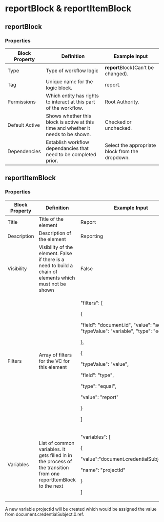# reportBlock & reportItemBlock

## reportBlock

### Properties

| Block Property | Definition                                                                        | Example Input                                   |
| -------------- | --------------------------------------------------------------------------------- | ----------------------------------------------- |
| Type           | Type of workflow logic                                                            | **report**Block(Can't be changed).              |
| Tag            | Unique name for the logic block.                                                  | report.                                         |
| Permissions    | Which entity has rights to interact at this part of the workflow.                 | Root Authority.                                 |
| Default Active | Shows whether this block is active at this time and whether it needs to be shown. | Checked or unchecked.                           |
| Dependencies   | Establish workflow dependancies that need to be completed prior.                  | Select the appropriate block from the dropdown. |

## reportItemBlock

### Properties

| Block Property | Definition                                                                                                        | Example Input                                                                                                                                                                                                                                                        |
| -------------- | ----------------------------------------------------------------------------------------------------------------- | -------------------------------------------------------------------------------------------------------------------------------------------------------------------------------------------------------------------------------------------------------------------- |
| Title          | Title of the element                                                                                              | Report                                                                                                                                                                                                                                                               |
| Description    | Description of the element                                                                                        | Reporting                                                                                                                                                                                                                                                            |
| Visibility     | Visibility of the element. False if there is a need to build a chain of elements which must not be shown          | False                                                                                                                                                                                                                                                                |
| Filters        | Array of filters for the VC for this element                                                                      | <p>"filters": [ </p><p>{ </p><p>"field": "document.id", "value": "actionId", "typeValue": "variable", "type": "equal" </p><p>}, </p><p>{ </p><p>"typeValue": "value", </p><p>"field": "type", </p><p>"type": "equal", </p><p>"value": "report" </p><p>} </p><p>]</p> |
| Variables      | List of common variables. It gets filled in in the process of the transition from one reportItemBlock to the next | <p>"variables": [</p><p> { </p><p>"value":"document.credentialSubject.0.ref", </p><p>"name": "projectId"</p><p> } </p><p>]</p>                                                                                                                                       |

A new variable projectId will be created which would be assigned the value from document.credentialSubject.0.ref.
